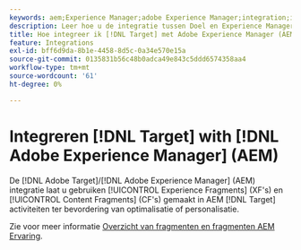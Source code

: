 ```yaml
---
keywords: aem;Experience Manager;adobe Experience Manager;integration;integration;experience fragmenten
description: Leer hoe u de integratie tussen Doel en Experience Manager kunt gebruiken.
title: Hoe integreer ik [!DNL Target] met Adobe Experience Manager (AEM)?
feature: Integrations
exl-id: bff6d9da-8b1e-4458-8d5c-0a34e570e15a
source-git-commit: 0135831b56c48b0adca49e843c5ddd6574358aa4
workflow-type: tm+mt
source-wordcount: '61'
ht-degree: 0%

---
```


# Integreren [!DNL Target] with [!DNL Adobe Experience Manager] (AEM)

De [!DNL Adobe Target]/[!DNL Adobe Experience Manager] (AEM) integratie laat u gebruiken [!UICONTROL Experience Fragments] (XF&#39;s) en [!UICONTROL Content Fragments] (CF&#39;s) gemaakt in AEM [!DNL Target] activiteiten ter bevordering van optimalisatie of personalisatie.

Zie voor meer informatie [Overzicht van fragmenten en fragmenten AEM Ervaring](/help/main/c-integrating-target-with-mac/aem/aem-experience-and-content-fragments.md).
